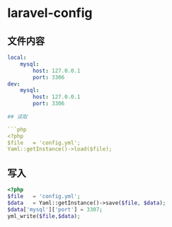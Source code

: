 # laravel-config


## 文件内容
```yaml
local:
    mysql:
        host: 127.0.0.1
        port: 3306
dev:
    mysql:
        host: 127.0.0.1
        port: 3306
        
## 读取

```php
<?php
$file   = 'config.yml';
Yaml::getInstance()->load($file);
```

## 写入

```php
<?php
$file   = 'config.yml';
$data   = Yaml::getInstance()->save($file, $data);
$data['mysql']['port'] = 3307;
yml_write($file,$data);
```